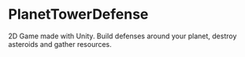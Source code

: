 # PlanetTowerDefense
2D Game made with Unity. Build defenses around your planet, destroy asteroids and gather resources. 
